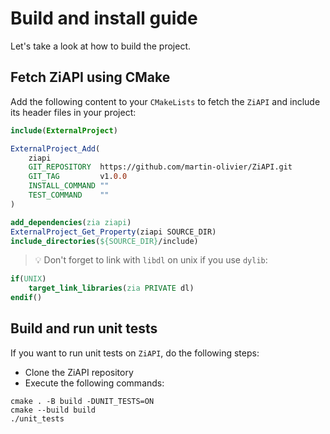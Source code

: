 # Build and install guide

Let's take a look at how to build the project.

## Fetch ZiAPI using CMake

Add the following content to your `CMakeLists` to fetch the `ZiAPI` and include its header files in your project:
```cmake
include(ExternalProject)

ExternalProject_Add(
    ziapi
    GIT_REPOSITORY  https://github.com/martin-olivier/ZiAPI.git
    GIT_TAG         v1.0.0
    INSTALL_COMMAND ""
    TEST_COMMAND    ""
)

add_dependencies(zia ziapi)
ExternalProject_Get_Property(ziapi SOURCE_DIR)
include_directories(${SOURCE_DIR}/include)
```

> :bulb: Don't forget to link with `libdl` on unix if you use `dylib`:
```cmake
if(UNIX)
    target_link_libraries(zia PRIVATE dl)
endif()
```

## Build and run unit tests

If you want to run unit tests on `ZiAPI`, do the following steps:
- Clone the ZiAPI repository
- Execute the following commands:
```
cmake . -B build -DUNIT_TESTS=ON
cmake --build build
./unit_tests
```
